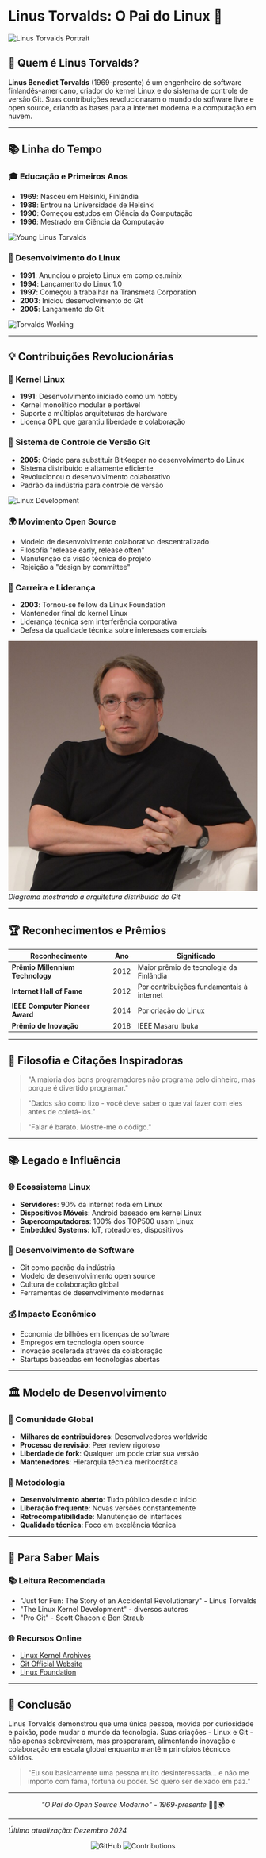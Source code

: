 
# Linus Torvalds: O Pai do Linux 🐧

![Linus Torvalds Portrait](linus_torvalds_1.jpg)

## 🐧 Quem é Linus Torvalds?

**Linus Benedict Torvalds** (1969-presente) é um engenheiro de software finlandês-americano, criador do kernel Linux e do sistema de controle de versão Git. Suas contribuições revolucionaram o mundo do software livre e open source, criando as bases para a internet moderna e a computação em nuvem.

---

## 📚 Linha do Tempo

### 🎓 Educação e Primeiros Anos
- **1969**: Nasceu em Helsinki, Finlândia
- **1988**: Entrou na Universidade de Helsinki
- **1990**: Começou estudos em Ciência da Computação
- **1996**: Mestrado em Ciência da Computação

![Young Linus Torvalds](linus_torvalds_5.png)

### 🚀 Desenvolvimento do Linux
- **1991**: Anunciou o projeto Linux em comp.os.minix
- **1994**: Lançamento do Linux 1.0
- **1997**: Começou a trabalhar na Transmeta Corporation
- **2003**: Iniciou desenvolvimento do Git
- **2005**: Lançamento do Git

![Torvalds Working](linus_torvalds_4.jpg)

---

## 💡 Contribuições Revolucionárias

### 🐧 Kernel Linux
- **1991**: Desenvolvimento iniciado como um hobby
- Kernel monolítico modular e portável
- Suporte a múltiplas arquiteturas de hardware
- Licença GPL que garantiu liberdade e colaboração

### 🔧 Sistema de Controle de Versão Git
- **2005**: Criado para substituir BitKeeper no desenvolvimento do Linux
- Sistema distribuído e altamente eficiente
- Revolucionou o desenvolvimento colaborativo
- Padrão da indústria para controle de versão

![Linux Development](linus_torvalds_2.jpg)

### 🌍 Movimento Open Source
- Modelo de desenvolvimento colaborativo descentralizado
- Filosofia "release early, release often"
- Manutenção da visão técnica do projeto
- Rejeição a "design by committee"

### 💼 Carreira e Liderança
- **2003**: Tornou-se fellow da Linux Foundation
- Mantenedor final do kernel Linux
- Liderança técnica sem interferência corporativa
- Defesa da qualidade técnica sobre interesses comerciais

![Git Diagram](linus_torvalds_3.jpg)
*Diagrama mostrando a arquitetura distribuída do Git*

---

## 🏆 Reconhecimentos e Prêmios

| Reconhecimento | Ano | Significado |
|----------------|-----|-------------|
| **Prêmio Millennium Technology** | 2012 | Maior prêmio de tecnologia da Finlândia |
| **Internet Hall of Fame** | 2012 | Por contribuições fundamentais à internet |
| **IEEE Computer Pioneer Award** | 2014 | Por criação do Linux |
| **Prêmio de Inovação** | 2018 | IEEE Masaru Ibuka |

---

## 🎯 Filosofia e Citações Inspiradoras

> "A maioria dos bons programadores não programa pelo dinheiro, mas porque é divertido programar."

> "Dados são como lixo - você deve saber o que vai fazer com eles antes de coletá-los."

> "Falar é barato. Mostre-me o código."

---

## 📚 Legado e Influência

### 🌐 Ecossistema Linux
- **Servidores**: 90% da internet roda em Linux
- **Dispositivos Móveis**: Android baseado em kernel Linux
- **Supercomputadores**: 100% dos TOP500 usam Linux
- **Embedded Systems**: IoT, roteadores, dispositivos

### 🔧 Desenvolvimento de Software
- Git como padrão da indústria
- Modelo de desenvolvimento open source
- Cultura de colaboração global
- Ferramentas de desenvolvimento modernas

### 💰 Impacto Econômico
- Economia de bilhões em licenças de software
- Empregos em tecnologia open source
- Inovação acelerada através da colaboração
- Startups baseadas em tecnologias abertas

---

## 🏛️ Modelo de Desenvolvimento

### 👥 Comunidade Global
- **Milhares de contribuidores**: Desenvolvedores worldwide
- **Processo de revisão**: Peer review rigoroso
- **Liberdade de fork**: Qualquer um pode criar sua versão
- **Mantenedores**: Hierarquia técnica meritocrática

### 🔄 Metodologia
- **Desenvolvimento aberto**: Tudo público desde o início
- **Liberação frequente**: Novas versões constantemente
- **Retrocompatibilidade**: Manutenção de interfaces
- **Qualidade técnica**: Foco em excelência técnica

---

## 📖 Para Saber Mais

### 📚 Leitura Recomendada
- "Just for Fun: The Story of an Accidental Revolutionary" - Linus Torvalds
- "The Linux Kernel Development" - diversos autores
- "Pro Git" - Scott Chacon e Ben Straub

### 🌐 Recursos Online
- [Linux Kernel Archives](https://www.kernel.org)
- [Git Official Website](https://git-scm.com)
- [Linux Foundation](https://www.linuxfoundation.org)

---

## 🎉 Conclusão

Linus Torvalds demonstrou que uma única pessoa, movida por curiosidade e paixão, pode mudar o mundo da tecnologia. Suas criações - Linux e Git - não apenas sobreviveram, mas prosperaram, alimentando inovação e colaboração em escala global enquanto mantêm princípios técnicos sólidos.

> "Eu sou basicamente uma pessoa muito desinteressada... e não me importo com fama, fortuna ou poder. Só quero ser deixado em paz."

---

<div align="center">

*"O Pai do Open Source Moderno" - 1969-presente* 🐧🔧🌍

</div>

---
*Última atualização: Dezembro 2024*

<div align="center">

![GitHub](https://img.shields.io/badge/Linus_Torvalds-Visionário-blue?style=for-the-badge)
![Contributions](https://img.shields.io/badge/Linux_&_Git-Revolução-green?style=for-the-badge)

</div>
